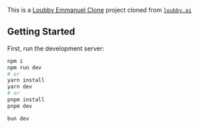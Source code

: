 This is a [Loubby Emmanuel Clone](https://www.emmanuel-loubby-app.netlify.app) project cloned from  [`loubby.ai`](https://www.loubby.ai)


## Getting Started

First, run the development server:

```bash
npm i
npm run dev
# or
yarn install
yarn dev
# or
pnpm install
pnpm dev

bun dev
```


